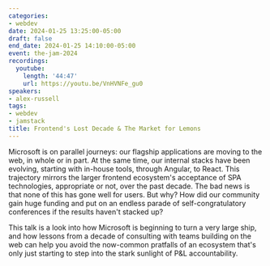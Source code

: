 ```yaml
---
categories:
- webdev
date: 2024-01-25 13:25:00-05:00
draft: false
end_date: 2024-01-25 14:10:00-05:00
event: the-jam-2024
recordings:
  youtube:
    length: '44:47'
    url: https://youtu.be/VnHVNFe_gu0
speakers:
- alex-russell
tags:
- webdev
- jamstack
title: Frontend's Lost Decade & The Market for Lemons
---
```



Microsoft is on parallel journeys: our flagship applications are moving to the web, in whole or in part. At the same time, our internal stacks have been evolving, starting with in-house tools, through Angular, to React. This trajectory mirrors the larger frontend ecosystem's acceptance of SPA technologies, appropriate or not, over the past decade. The bad news is that none of this has gone well for users. But why? How did our community gain huge funding and put on an endless parade of self-congratulatory conferences if the results haven't stacked up?

This talk is a look into how Microsoft is beginning to turn a very large ship, and how lessons from a decade of consulting with teams building on the web can help you avoid the now-common pratfalls of an ecosystem that's only just starting to step into the stark sunlight of P&L accountability.
